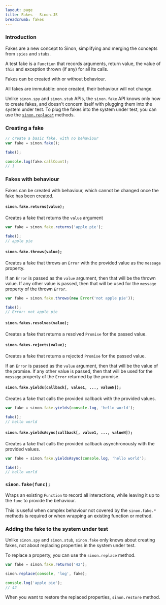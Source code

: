 ```yaml
---
layout: page
title: Fakes - Sinon.JS
breadcrumb: fakes
---
```


### Introduction

Fakes are a new concept to Sinon, simplifying and merging the concepts from `spies` and `stubs`.

A test fake is a `Function` that records arguments, return value, the value of
`this` and exception thrown (if any) for all its calls.

Fakes can be created with or without behaviour.

All fakes are immutable: once created, their behaviour will not change.

Unlike `sinon.spy` and `sinon.stub` APIs, the `sinon.fake` API knows only how to create fakes, and doesn't concern itself with plugging them into the system under test. To plug the fakes into the system under test, you can use the [`sinon.replace*`](../sandbox#replace) methods.


### Creating a fake

```js
// create a basic fake, with no behaviour
var fake = sinon.fake();

fake();

console.log(fake.callCount);
// 1
```

### Fakes with behaviour

Fakes can be created with behaviour, which cannot be changed once the fake has been created.

#### `sinon.fake.returns(value);`

Creates a fake that returns the `value` argument

```js
var fake = sinon.fake.returns('apple pie');

fake();
// apple pie
```

#### `sinon.fake.throws(value);`

Creates a fake that throws an `Error` with the provided value as the `message` property.

If an `Error` is passed as the `value` argument, then that will be the thrown value. If any other value is passed, then that will be used for the `message` property of the thrown `Error`.

```js
var fake = sinon.fake.throws(new Error('not apple pie'));

fake();
// Error: not apple pie
```

#### `sinon.fakes.resolves(value);`

Creates a fake that returns a resolved `Promise` for the passed value.

#### `sinon.fakes.rejects(value);`

Creates a fake that returns a rejected `Promise` for the passed value.

If an `Error` is passed as the `value` argument, then that will be the value of the promise. If any other value is passed, then that will be used for the `message` property of the `Error` returned by the promise.

#### `sinon.fake.yields(callback[, value1, ..., valueN]);`

Creates a fake that calls the provided callback with the provided values.

```js
var fake = sinon.fake.yields(console.log, 'hello world');

fake();
// hello world
```

#### `sinon.fake.yieldsAsync(callback[, value1, ..., valueN]);`

Creates a fake that calls the provided callback asynchronously with the provided values.

```js
var fake = sinon.fake.yieldsAsync(console.log, 'hello world');

fake();
// hello world
```


### `sinon.fake(func);`

Wraps an existing `Function` to record all interactions, while leaving it up to the `func` to provide the behaviour.

This is useful when complex behaviour not covered by the `sinon.fake.*` methods is required or when wrapping an existing function or method.


### Adding the fake to the system under test

Unlike `sinon.spy` and `sinon.stub`, `sinon.fake` only knows about creating fakes, not about replacing properties in the system under test.

To replace a property, you can use the `sinon.replace` method.

```js
var fake = sinon.fake.returns('42');

sinon.replace(console, 'log', fake);

console.log('apple pie');
// 42
```

When you want to restore the replaced properties, `sinon.restore` method.
